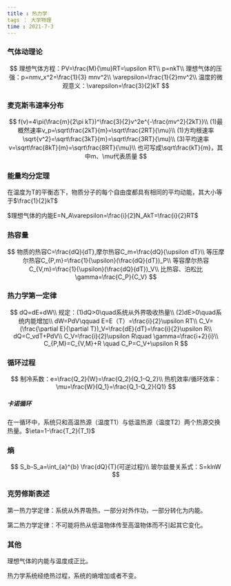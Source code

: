 ```yaml
---
title : 热力学
tags ： 大学物理
time : 2021-7-3
---
```




### 气体动理论

$$
理想气体方程：PV=\frac{M}{\mu}RT=\upsilon RT\\
p=nkT\\
理想气体的压强：p=nmv_x^2=\frac{1}{3} mnv^2\\
\varepsilon=\frac{1}{2}mv^2\\
温度的微观意义：\varepsilon=\frac{3}{2}kT
$$



### 麦克斯韦速率分布

$$
f(v)=4\pi(\frac{m}{2\pi kT})^\frac{3}{2}v^2e^{-\frac{mv^2}{2kT}}\\
(1)最概然速率v_p=\sqrt\frac{2kT}{m}=\sqrt\frac{2RT}{\mu}\\
(1)方均根速率\sqrt{v^2}=\sqrt\frac{3kT}{m}=\sqrt\frac{3RT}{\mu}\\
(3)平均速率v=\sqrt\frac{8kT}{m}=\sqrt\frac{8RT}{\mu}\\
也可写成\sqrt\frac{kT}{m}，其中m、\mu代表质量
$$



### 能量均分定理

在温度为T的平衡态下，物质分子的每个自由度都具有相同的平均动能，其大小等于$\frac{1}{2}kT$

$理想气体的内能E=N_A\varepsilon=\frac{i}{2}N_AkT=\frac{i}{2}RT$



### 热容量

$$
物质的热容C=\frac{dQ}{dT},摩尔热容C_m=\frac{dQ}{\upsilon dT}\\
等压摩尔热容C_{P,m}=\frac{1}{\upsilon}(\frac{dQ}{dT})_P\\
等容摩尔热容C_{V,m}=\frac{1}{\upsilon}(\frac{dQ}{dT})_V\\
比热容、泊松比\gamma=\frac{C_P}{C_V}
$$

### 热力学第一定律

$$
dQ=dE+dW\\
规定：(1)dQ>0\quad系统从外界吸收热量\\
(2)dE>0\quad系统内能增加\\
dW=PdV\qquad E=E（T）=\frac{i}{2}\upsilon RT\\
C_V=(\frac{\partial E}{\partial T})_V=\frac{dE}{dT}=\frac{i}{2}\upsilon R\\
dQ=C_vdT+PdV\\
C_V=\frac{i}{2}\upsilon R\quad \gamma=\frac{i+2}{i}\\
C_{P,M}=C_{V,M}+R \quad C_P=C_V+\upsilon R
$$



### 循环过程

$$
制冷系数：e=\frac{Q_2}{W}=\frac{Q_2}{Q_1-Q_2}\\
热机效率/循环效率：\mu=\frac{W}{Q_1}=\frac{Q_1-Q_2}{Q1}
$$

##### 卡诺循环

在一循环中，系统只和高温热源（温度T1）与低温热源（温度T2）两个热源交换热量。$\eta=1-\frac{T_2}{T_1}$



### 熵

$$
S_b-S_a=\int_{a}^{b} \frac{dQ}{T}(可逆过程)\\
玻尔兹曼关系式：S=klnW
$$



### 克劳修斯表述

第一热力学定律：系统从外界吸热，一部分对外作功，一部分转化为内能。

第二热力学定律：不可能将热从低温物体传至高温物体而不引起其它变化。



### 其他

理想气体的内能与温度成正比。

热力学系统经绝热过程，系统的熵增加或者不变。
